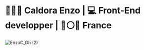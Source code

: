 <h1>👨🏻‍💻 Caldora Enzo | 💻 Front-End developper | 🔵⚪🔴 France</h1>

<a style= center>![EnzoC_Gh (2)](https://github.com/EnzoCaldora/EnzoCaldora/assets/134298442/79049c71-7bed-4b67-b6e9-bfb05fa4fde2)</a>




<!--




**EnzoCaldora/EnzoCaldora** is a ✨ _special_ ✨ repository because its `README.md` (this file) appears on your GitHub profile.

Here are some ideas to get you started:

- 🔭 I’m currently working on ...
- 🌱 I’m currently learning ...
- 👯 I’m looking to collaborate on ...
- 🤔 I’m looking for help with ...
- 💬 Ask me about ...
- 📫 How to reach me: ...
- 😄 Pronouns: ...
- ⚡ Fun fact: ...
-->
